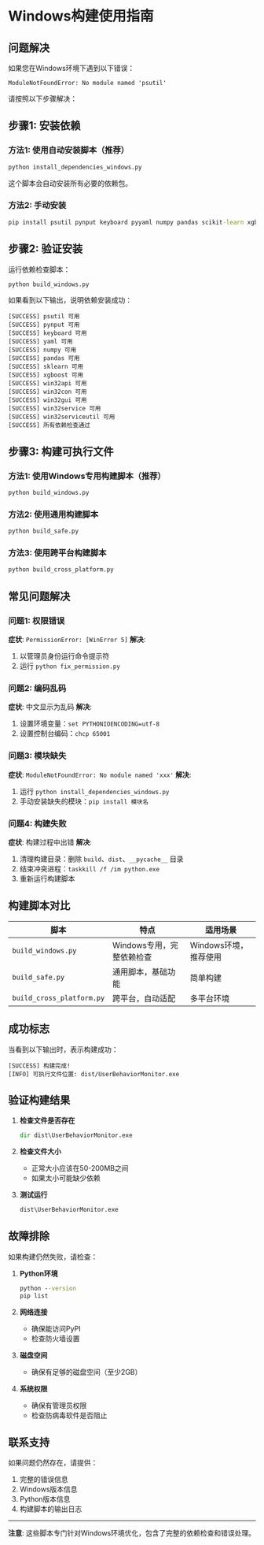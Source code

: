 # Windows构建使用指南

## 问题解决

如果您在Windows环境下遇到以下错误：
```
ModuleNotFoundError: No module named 'psutil'
```

请按照以下步骤解决：

## 步骤1: 安装依赖

### 方法1: 使用自动安装脚本（推荐）
```cmd
python install_dependencies_windows.py
```

这个脚本会自动安装所有必要的依赖包。

### 方法2: 手动安装
```cmd
pip install psutil pynput keyboard pyyaml numpy pandas scikit-learn xgboost pywin32 pyinstaller
```

## 步骤2: 验证安装

运行依赖检查脚本：
```cmd
python build_windows.py
```

如果看到以下输出，说明依赖安装成功：
```
[SUCCESS] psutil 可用
[SUCCESS] pynput 可用
[SUCCESS] keyboard 可用
[SUCCESS] yaml 可用
[SUCCESS] numpy 可用
[SUCCESS] pandas 可用
[SUCCESS] sklearn 可用
[SUCCESS] xgboost 可用
[SUCCESS] win32api 可用
[SUCCESS] win32con 可用
[SUCCESS] win32gui 可用
[SUCCESS] win32service 可用
[SUCCESS] win32serviceutil 可用
[SUCCESS] 所有依赖检查通过
```

## 步骤3: 构建可执行文件

### 方法1: 使用Windows专用构建脚本（推荐）
```cmd
python build_windows.py
```

### 方法2: 使用通用构建脚本
```cmd
python build_safe.py
```

### 方法3: 使用跨平台构建脚本
```cmd
python build_cross_platform.py
```

## 常见问题解决

### 问题1: 权限错误
**症状**: `PermissionError: [WinError 5]`
**解决**: 
1. 以管理员身份运行命令提示符
2. 运行 `python fix_permission.py`

### 问题2: 编码乱码
**症状**: 中文显示为乱码
**解决**: 
1. 设置环境变量：`set PYTHONIOENCODING=utf-8`
2. 设置控制台编码：`chcp 65001`

### 问题3: 模块缺失
**症状**: `ModuleNotFoundError: No module named 'xxx'`
**解决**: 
1. 运行 `python install_dependencies_windows.py`
2. 手动安装缺失的模块：`pip install 模块名`

### 问题4: 构建失败
**症状**: 构建过程中出错
**解决**: 
1. 清理构建目录：删除 `build`、`dist`、`__pycache__` 目录
2. 结束冲突进程：`taskkill /f /im python.exe`
3. 重新运行构建脚本

## 构建脚本对比

| 脚本 | 特点 | 适用场景 |
|------|------|----------|
| `build_windows.py` | Windows专用，完整依赖检查 | Windows环境，推荐使用 |
| `build_safe.py` | 通用脚本，基础功能 | 简单构建 |
| `build_cross_platform.py` | 跨平台，自动适配 | 多平台环境 |

## 成功标志

当看到以下输出时，表示构建成功：

```
[SUCCESS] 构建完成!
[INFO] 可执行文件位置: dist/UserBehaviorMonitor.exe
```

## 验证构建结果

1. **检查文件是否存在**
   ```cmd
   dir dist\UserBehaviorMonitor.exe
   ```

2. **检查文件大小**
   - 正常大小应该在50-200MB之间
   - 如果太小可能缺少依赖

3. **测试运行**
   ```cmd
   dist\UserBehaviorMonitor.exe
   ```

## 故障排除

如果构建仍然失败，请检查：

1. **Python环境**
   ```cmd
   python --version
   pip list
   ```

2. **网络连接**
   - 确保能访问PyPI
   - 检查防火墙设置

3. **磁盘空间**
   - 确保有足够的磁盘空间（至少2GB）

4. **系统权限**
   - 确保有管理员权限
   - 检查防病毒软件是否阻止

## 联系支持

如果问题仍然存在，请提供：

1. 完整的错误信息
2. Windows版本信息
3. Python版本信息
4. 构建脚本的输出日志

---

**注意**: 这些脚本专门针对Windows环境优化，包含了完整的依赖检查和错误处理。
